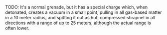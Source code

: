 TODO:  It's a normal grenade, but it has a special charge which, when detonated, creates a vacuum in a small point, pulling in all gas-based matter in a 10 meter radius, and spitting it out as hot, compressed shrapnel in all directions with a range of up to 25 meters, although the actual range is often lower.